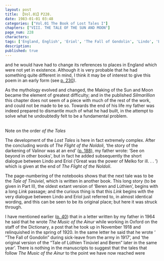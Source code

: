 ```yaml
---
layout: post
title: 【Vol.01】P228.
date: 1983-01-01 03:48
categories: ["Vol.01 The Book of Lost Tales I"]
chapters: ["VIII. THE TALE OF THE SUN AND MOON"]
page_num: 228
characters: 
tags: ['England, English', 'Eriol', 'The Fall of Gondolin', 'Lindo', 'Lúthien', 'Lúthien Tinúviel']
description: 
published: true
---
```


<p style="text-indent: 0;">
and he would have had to change its references to places in England which were not yet in existence. Although it is very probable that he had something quite different in mind, I think it may be of interest to give this poem in an early form (see <a href="{{site.baseurl}}/vol01-p230">p. 230</a>).
</p>

As the mythology evolved and changed, the Making of the Sun and Moon became the element of greatest difficulty; and in the published <I>Silmarillion</I> this chapter does not seem of a piece with much of the rest of the work, and could not be made to be so. Towards the end of his life my father was indeed prepared to dismantle much of what he had built, in the attempt to solve what he undoubtedly felt to be a fundamental problem.

<BR>
Note on the order <I>of the Tales</I>

The development of the <I>Lost Tales</I> is here in fact extremely complex. After the concluding words of <I>The Flight of the Noldoli</I>, ‘the story of the darkening of Valinor was at an end’ ([p. 188]({{site.baseurl}}/vol01-p188)), my father wrote: ‘See on beyond in other books', but in fact he added subsequently the short dialogue between Lindo and Eriol (‘Great was the power of Melko for ill. . . ’) which is given at the end of <I>The Flight of the Noldoli</I>.

The page-numbering of the notebooks shows that the next tale was to be the <I>Tale of Tinúviel</I>, which is written in another book. This long story (to be given in Part II), the oldest extant version of ‘Beren and Lúthien’, begins with a long <I>Link</I> passage; and the curious thing is that this <I>Link</I> begins with the very dialogue between Lindo and Eriol just referred to, in almost identical wording, and this can be seen to be its original place; but here it was struck through.

I have mentioned earlier ([p. 40]({{site.baseurl}}/vol01-p40)) that in a letter written by my father in 1964 he said that he wrote <I>The Music of the Ainur</I> while working in Oxford on the staff of the Dictionary, a post that he took up in November 1918 and relinquished in the spring of 1920. In the same letter he said that he wrote ‘ “The Fall of Gondolin” during sick-leave from the army in 1917’, and ‘the original version of the “Tale of Lúthien Tinúviel and Beren” later in the same year’. There is nothing in the manuscripts to suggest that the tales that follow <I>The Music of the Ainur</I> to the point we have now reached were

